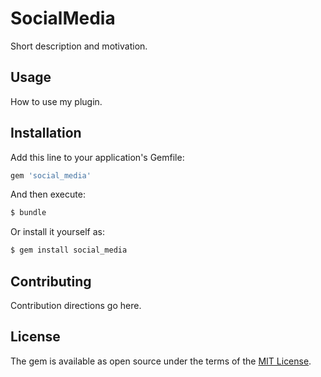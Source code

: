 # SocialMedia
Short description and motivation.

## Usage
How to use my plugin.

## Installation
Add this line to your application's Gemfile:

```ruby
gem 'social_media'
```

And then execute:
```bash
$ bundle
```

Or install it yourself as:
```bash
$ gem install social_media
```

## Contributing
Contribution directions go here.

## License
The gem is available as open source under the terms of the [MIT License](https://opensource.org/licenses/MIT).
